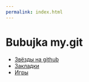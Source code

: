 ```yaml
---
permalink: index.html
---
```


# Bubujka my.git

- [Звёзды на github](stars.html)
- [Закладки](links.html)
- [Игры](games.html)
